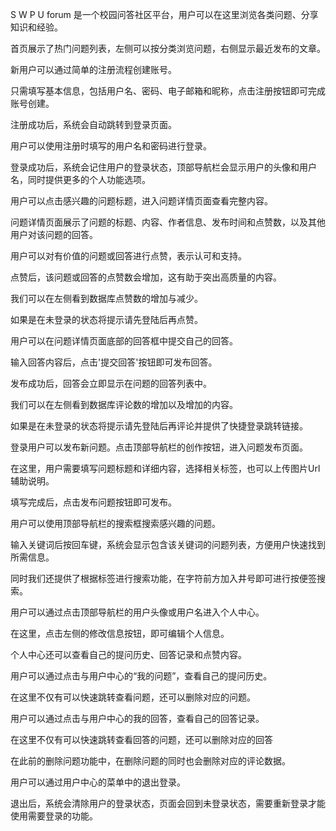 
S W P U forum 是一个校园问答社区平台，用户可以在这里浏览各类问题、分享知识和经验。

首页展示了热门问题列表，左侧可以按分类浏览问题，右侧显示最近发布的文章。

新用户可以通过简单的注册流程创建账号。

只需填写基本信息，包括用户名、密码、电子邮箱和昵称，点击注册按钮即可完成账号创建。

注册成功后，系统会自动跳转到登录页面。

用户可以使用注册时填写的用户名和密码进行登录。

登录成功后，系统会记住用户的登录状态，顶部导航栏会显示用户的头像和用户名，同时提供更多的个人功能选项。

用户可以点击感兴趣的问题标题，进入问题详情页面查看完整内容。

问题详情页面展示了问题的标题、内容、作者信息、发布时间和点赞数，以及其他用户对该问题的回答。

用户可以对有价值的问题或回答进行点赞，表示认可和支持。

点赞后，该问题或回答的点赞数会增加，这有助于突出高质量的内容。

我们可以在左侧看到数据库点赞数的增加与减少。

如果是在未登录的状态将提示请先登陆后再点赞。

用户可以在问题详情页面底部的回答框中提交自己的回答。

输入回答内容后，点击'提交回答'按钮即可发布回答。

发布成功后，回答会立即显示在问题的回答列表中。

我们可以在左侧看到数据库评论数的增加以及增加的内容。

如果是在未登录的状态将提示请先登陆后再评论并提供了快捷登录跳转链接。

登录用户可以发布新问题。点击顶部导航栏的创作按钮，进入问题发布页面。

在这里，用户需要填写问题标题和详细内容，选择相关标签，也可以上传图片Url辅助说明。

填写完成后，点击发布问题按钮即可发布。

用户可以使用顶部导航栏的搜索框搜索感兴趣的问题。

输入关键词后按回车键，系统会显示包含该关键词的问题列表，方便用户快速找到所需信息。

同时我们还提供了根据标签进行搜索功能，在字符前方加入井号即可进行按便签搜索。

用户可以通过点击顶部导航栏的用户头像或用户名进入个人中心。

在这里，点击左侧的修改信息按钮，即可编辑个人信息。

个人中心还可以查看自己的提问历史、回答记录和点赞内容。

用户可以通过点击与用户中心的“我的问题”，查看自己的提问历史。

在这里不仅有可以快速跳转查看问题，还可以删除对应的问题。

用户可以通过点击与用户中心的我的回答，查看自己的回答记录。

在这里不仅有可以快速跳转查看回答的问题，还可以删除对应的回答

在此前的删除问题功能中，在删除问题的同时也会删除对应的评论数据。
  
用户可以通过用户中心的菜单中的退出登录。

退出后，系统会清除用户的登录状态，页面会回到未登录状态，需要重新登录才能使用需要登录的功能。